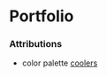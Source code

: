 # Portfolio

### Attributions

- color palette [coolers](https://coolors.co/palette/070707-a94c66-d86e8a-fed9d7-ffffff)
